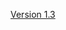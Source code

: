 
[Version 1.3](https://weavey.github.io/2016/09/07/%E7%9B%B4%E6%8E%A5%E6%8B%BF%E5%8E%BB%E7%94%A8%E4%B9%8BDialog/)





